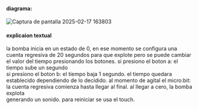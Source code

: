 #### diagrama:  
![Captura de pantalla 2025-02-17 163803](../../../../assets/img-1-1.png)

#### explicaion textual  
la bomba inicia en un estado de 0, en ese momento se configura una cuenta regresiva de 20 segundos para que explote pero se puede cambiar el valor del tiempo presionando los botones. si presiono el boton a: el tiempo sube un segundo  
si presiono el boton b: el tiempo baja 1 segundo. el tiempo quedara establecido dependiendo de lo decidido. al momento de agital el micro:bit: la cuenta regresiva comienza hasta llegar al final. al llegar a cero, la bomba explota   
generando un sonido. para reiniciar se usa el touch.  
